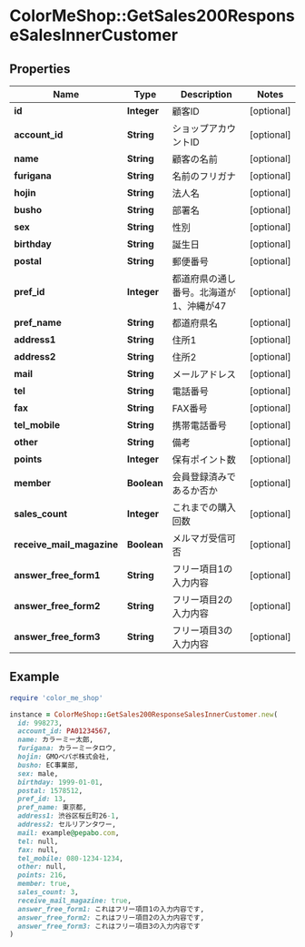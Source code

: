 # ColorMeShop::GetSales200ResponseSalesInnerCustomer

## Properties

| Name | Type | Description | Notes |
| ---- | ---- | ----------- | ----- |
| **id** | **Integer** | 顧客ID | [optional] |
| **account_id** | **String** | ショップアカウントID | [optional] |
| **name** | **String** | 顧客の名前 | [optional] |
| **furigana** | **String** | 名前のフリガナ | [optional] |
| **hojin** | **String** | 法人名 | [optional] |
| **busho** | **String** | 部署名 | [optional] |
| **sex** | **String** | 性別 | [optional] |
| **birthday** | **String** | 誕生日 | [optional] |
| **postal** | **String** | 郵便番号 | [optional] |
| **pref_id** | **Integer** | 都道府県の通し番号。北海道が1、沖縄が47 | [optional] |
| **pref_name** | **String** | 都道府県名 | [optional] |
| **address1** | **String** | 住所1 | [optional] |
| **address2** | **String** | 住所2 | [optional] |
| **mail** | **String** | メールアドレス | [optional] |
| **tel** | **String** | 電話番号 | [optional] |
| **fax** | **String** | FAX番号 | [optional] |
| **tel_mobile** | **String** | 携帯電話番号 | [optional] |
| **other** | **String** | 備考 | [optional] |
| **points** | **Integer** | 保有ポイント数 | [optional] |
| **member** | **Boolean** | 会員登録済みであるか否か | [optional] |
| **sales_count** | **Integer** | これまでの購入回数 | [optional] |
| **receive_mail_magazine** | **Boolean** | メルマガ受信可否 | [optional] |
| **answer_free_form1** | **String** | フリー項目1の入力内容 | [optional] |
| **answer_free_form2** | **String** | フリー項目2の入力内容 | [optional] |
| **answer_free_form3** | **String** | フリー項目3の入力内容 | [optional] |

## Example

```ruby
require 'color_me_shop'

instance = ColorMeShop::GetSales200ResponseSalesInnerCustomer.new(
  id: 998273,
  account_id: PA01234567,
  name: カラーミー太郎,
  furigana: カラーミータロウ,
  hojin: GMOペパボ株式会社,
  busho: EC事業部,
  sex: male,
  birthday: 1999-01-01,
  postal: 1578512,
  pref_id: 13,
  pref_name: 東京都,
  address1: 渋谷区桜丘町26-1,
  address2: セルリアンタワー,
  mail: example@pepabo.com,
  tel: null,
  fax: null,
  tel_mobile: 080-1234-1234,
  other: null,
  points: 216,
  member: true,
  sales_count: 3,
  receive_mail_magazine: true,
  answer_free_form1: これはフリー項目1の入力内容です,
  answer_free_form2: これはフリー項目2の入力内容です,
  answer_free_form3: これはフリー項目3の入力内容です
)
```

